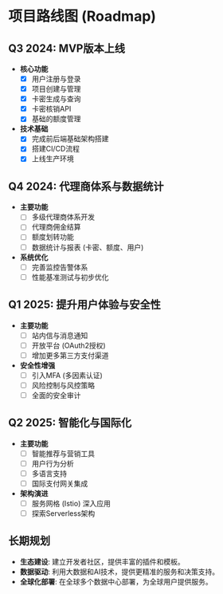 # 项目路线图 (Roadmap)

## Q3 2024: MVP版本上线

- **核心功能**
  - [x] 用户注册与登录
  - [x] 项目创建与管理
  - [x] 卡密生成与查询
  - [x] 卡密核销API
  - [x] 基础的额度管理
- **技术基础**
  - [x] 完成前后端基础架构搭建
  - [x] 搭建CI/CD流程
  - [x] 上线生产环境

## Q4 2024: 代理商体系与数据统计

- **主要功能**
  - [ ] 多级代理商体系开发
  - [ ] 代理商佣金结算
  - [ ] 额度划转功能
  - [ ] 数据统计与报表 (卡密、额度、用户)
- **系统优化**
  - [ ] 完善监控告警体系
  - [ ] 性能基准测试与初步优化

## Q1 2025: 提升用户体验与安全性

- **主要功能**
  - [ ] 站内信与消息通知
  - [ ] 开放平台 (OAuth2授权)
  - [ ] 增加更多第三方支付渠道
- **安全性增强**
  - [ ] 引入MFA (多因素认证)
  - [ ] 风险控制与风控策略
  - [ ] 全面的安全审计

## Q2 2025: 智能化与国际化

- **主要功能**
  - [ ] 智能推荐与营销工具
  - [ ] 用户行为分析
  - [ ] 多语言支持
  - [ ] 国际支付网关集成
- **架构演进**
  - [ ] 服务网格 (Istio) 深入应用
  - [ ] 探索Serverless架构

## 长期规划

- **生态建设**: 建立开发者社区，提供丰富的插件和模板。
- **数据驱动**: 利用大数据和AI技术，提供更精准的服务和决策支持。
- **全球化部署**: 在全球多个数据中心部署，为全球用户提供服务。